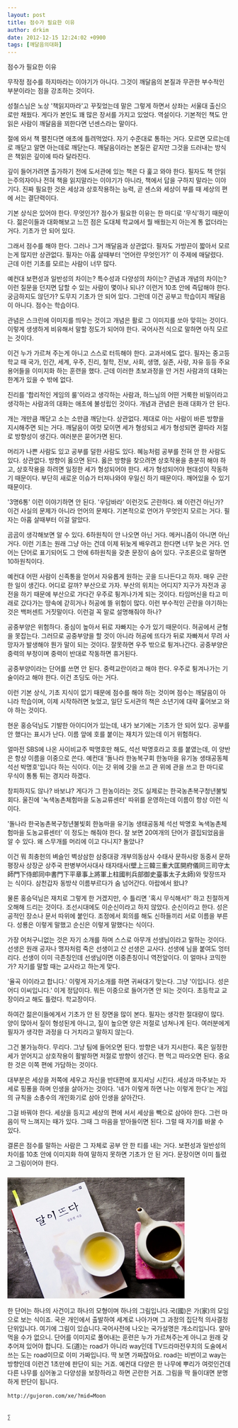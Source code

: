 ```yaml
---
layout: post
title: 점수가 필요한 이유
author: drkim
date: 2012-12-15 12:24:02 +0900
tags: [깨달음의대화]
---
```

 점수가 필요한 이유 

 무작정 점수를 하지마라는 이야기가 아니다. 그것이 깨달음의 본질과 무관한 부수적인 부분이라는 점을 강조하는 것이다. 

 성철스님은 노상 '책읽지마라'고 꾸짖었는데 말은 그렇게 하면서 상좌는 서울대 출신으로만 채웠다. 게다가 본인도 꽤 많은 장서를 가지고 있었다. 역설이다. 기본적인 책도 안 읽은 사람이 깨달음을 꾀한다면 넌센스라는 말이다. 

 절에 와서 책 펼친다면 애초에 틀려먹었다. 자기 수준대로 통하는 거다. 모르면 모르는데로 깨닫고 알면 아는데로 깨닫는다. 깨달음이라는 본질은 같지만 그것을 드러내는 방식은 책읽은 깊이에 따라 달라진다. 

 깊이 들어가려면 출가하기 전에 도서관에 있는 책은 다 훑고 와야 한다. 필자도 책 안읽는주의자이나 전혀 책을 읽지말라는 이야기가 아니라, 책에서 답을 구하지 말라는 이야기다. 진짜 필요한 것은 세상과 상호작용하는 능력, 곧 센스와 세상이 부를 때 세상의 편에 서는 결단력이다. 

 기본 상식은 있어야 한다. 무엇인가? 점수가 필요한 이유는 한 마디로 '무식'하기 때문이다. 젊은이들과 대화해보고 느낀 점은 도대체 학교에서 뭘 배웠는지 아는게 통 없더라는 거다. 기초가 안 되어 있다. 

 그래서 점수를 해야 한다. 그러나 그거 깨달음과 상관없다. 필자도 가방끈이 짧아서 모르는게 많지만 상관없다. 필자는 아홉 살때부터 '언어란 무엇인가?' 이 주제에 매달렸다. 근데 이런 기초를 모르는 사람이 너무 많다. 

 예컨대 보편성과 일반성의 차이는? 특수성과 다양성의 차이는? 관념과 개념의 차이는? 이런 질문을 던지면 답할 수 있는 사람이 몇이나 되나? 이런거 10초 안에 즉답해야 한다. 궁금하지도 않던가? 도무지 기초가 안 되어 있다. 그런데 이건 공부고 학습이지 깨달음이 아니다. 점수는 학습이다. 

 관념은 스크린에 이미지를 띄우는 것이고 개념은 활로 그 이미지를 쏘아 맞히는 것이다. 이렇게 생생하게 비유해서 말할 정도가 되어야 한다. 국어사전 식으로 말하면 아직 모르는 것이다. 

 이건 누가 가르쳐 주는게 아니고 스스로 터득해야 한다. 교과서에도 없다. 필자는 중고등학교 때 국가, 인간, 세계, 우주, 진리, 철학, 진보, 사회, 생명, 실존, 사랑, 자유 등등 주요 용어들을 이미지화 하는 훈련을 했다. 근데 이러한 초보과정을 안 거친 사람과의 대화는 한계가 있을 수 밖에 없다. 

 진리를 '합리적인 게임의 룰'이라고 생각하는 사람과, 하느님의 어떤 거룩한 비밀이라고 생각하는 사람과의 대화는 애초에 불성립인 것이다. 개념과 관념은 원래 대화가 안 된다. 

 개는 개만큼 깨닫고 소는 소만큼 깨닫는다. 상관없다. 제대로 아는 사람이 바른 방향을 지시해주면 되는 거다. 깨달음이 여럿 모이면 세가 형성되고 세가 형성되면 결따라 저절로 방향성이 생긴다. 여러분은 묻어가면 된다. 

 머리가 나쁜 사람도 있고 공부를 덜한 사람도 있다. 혜능처럼 공부를 전혀 안 한 사람도 있다. 상관없다. 방향이 옳으면 된다. 옳은 방향을 찾으려면 상호작용을 충분히 해야 하고, 상호작용을 하려면 일정한 세가 형성되어야 한다. 세가 형성되어야 현대성이 작동하기 때문이다. 부단히 새로운 이슈가 터져나와야 우일신 하기 때문이다. 깨어있을 수 있기 때문이다. 

 '3명6통' 이런 이야기하면 안 된다. '우담바라' 이런것도 곤란하다. 왜 이런건 아닌가? 이건 사실의 문제가 아니라 언어의 문제다. 기본적으로 언어가 무엇인지 모르는 거다. 필자는 아홉 살때부터 이걸 알았다. 

 곰곰이 생각해보면 알 수 있다. 6하원칙이 안 나오면 아닌 거다. 메커니즘이 아니면 아닌 거다. 이런 기초는 원래 그냥 아는 건데 이제 뒤늦게 배우려고 한다면 너무 늦은 거다. 언어는 단어로 표기되어도 그 안에 6하원칙을 갖춘 문장이 숨어 있다. 구조론으로 말하면 10하원칙이다. 

 예컨대 어떤 사람이 신족통을 얻어서 자유롭게 원하는 곳을 드나든다고 하자. 매우 곤란한 일이 생긴다. 어디로 갈까? 부산으로 가자. 부산의 위치는 어디지? 지구가 자전과 공전을 하기 때문에 부산으로 가다간 우주로 튕겨나가게 되는 것이다. 타임머신을 타고 미래로 갔다가는 땅속에 갇히거나 허공에 뜰 위험이 많다. 이런 부수적인 곤란을 야기하는 것은 백퍼센트 거짓말이다. 이런걸 꼭 말로 설명해줘야 하나? 

 공중부양은 위험하다. 중심이 높아서 뒤로 자빠지는 수가 있기 때문이다. 허공에서 균형을 못잡는다. 그러므로 공중부양을 할 것이 아니라 허공에 뜨다가 뒤로 자빠져서 무려 사망자가 발생해야 뭔가 말이 되는 것이다. 잘못하면 우주 밖으로 튕겨나간다. 공중부양은 중력의 부정이며 중력이 반대로 작동하면 휴거된다. 

 공중부양이라는 단어를 쓰면 안 된다. 중력교란이라고 해야 한다. 우주로 튕겨나가는 기술이라고 해야 한다. 이건 초딩도 아는 거다. 

 이런 기본 상식, 기초 지식이 없기 때문에 점수를 해야 하는 것이며 점수는 깨달음이 아니라 학습이며, 이제 시작하려면 늦었고, 일단 도서관의 책은 소년기에 대략 훑어보고 와야 하는 것이다. 

 현운 홍승덕님도 기발한 아이디어가 있는데, 내가 보기에는 기초가 안 되어 있다. 공부를 안 했다는 표시가 난다. 이름 앞에 호를 붙이는 재치가 있는데 이거 위험하다. 

 얼마전 SBS에 나온 사이비교주 박명호만 해도, 석선 박명호라고 호를 붙였는데, 이 양반은 항상 이름을 이중으로 쓴다. 예컨대 '돌나라 한농복구회 한농마을 유기농 생태공동체 석선 박명호'입니다 하는 식이다. 이는 갓 위에 갓을 쓰고 관 위에 관을 쓰고 한 마디로 무식이 통통 튀는 경지라 하겠다. 

 창피하지도 않나? 바보냐? 게다가 그 한농이라는 것도 실제로는 한국농촌복구청년불빛회다. 울진에 '녹색농촌체험마을 도농교류센터' 따위를 운영하는데 이름이 항상 이런 식이다. 

 '돌나라 한국농촌복구청년불빛회 한농마을 유기농 생태공동체 석선 박명호 녹색농촌체험마을 도농교류센터' 이 정도는 해줘야 한다. 잘 보면 20여개의 단어가 결집되었음을 알 수 있다. 왜 스무개를 머리에 이고 다니지? 돌았나? 

 이건 뭐 최충헌의 벼슬인 벽상삼한 삼중대광 개부의동삼사 수태사 문하시랑 동중서 문하평장사 상장군 상주국 판병부어사대사 태자태사(壁上三韓三重大匡開府儀同三司守太師門下侍郎同中書門下平章事上將軍上柱國判兵部御史臺事太子太師)와 맞장뜨자는 식이다. 삼천갑자 동방삭 이름부르다가 숨 넘어간다. 아랍에서 왔냐? 

 물론 홍승덕님은 재치로 그렇게 한 거겠지만, 수 틀리면 '혹시 무식해서?' 하고 친절하게 오해해 드리는 것이다. 조선시대에도 이순신이라고 하지 않았다. 순신이라고 한다. 성은 공적인 장소나 문서 따위에 붙인다. 조정에서 회의를 해도 신하들끼리 서로 이름을 부른다. 성룡은 이렇게 말했고 순신은 이렇게 말했다는 식이다. 

 가장 어처구니없는 것은 자기 소개를 하며 스스로 아무개 선생님이라고 말하는 것이다. 선생은 원래 공자나 맹자처럼 죽은 선생이고 산 선생은 교사다. 선생에 님을 붙여도 엉터리다. 선생이 이미 극존칭인데 선생님이면 이중존칭이니 역전앞이다. 이 얼마나 코믹한가? 자기를 말할 때는 교사라고 하는게 맞다. 

 '율곡 이이라고 합니다.' 이렇게 자기소개를 하면 귀싸대기 맞는다. 그냥 '이입니다. 성은 어디 이씨입니다.' 이게 정답이다. 뭐든 이중으로 들어가면 안 되는 것이다. 초등학교 교장이라고 해도 틀렸다. 학교장이다. 

 하여간 젊은이들에게서 기초가 안 된 장면을 많이 본다. 필자는 생각한 절대량이 많다. 양이 많아서 질이 형성된게 아니고, 질이 높으면 양은 저절로 넘쳐나게 된다. 여러분에게 필자가 생각한 과정을 다 거치라고 말하지 않는다. 

 그건 불가능하다. 무리다. 그냥 팀에 들어오면 된다. 방향은 내가 지시한다. 혹은 일정한 세가 얻어지고 상호작용이 활발하면 저절로 방향이 생긴다. 편 먹고 따라오면 된다. 중요한 것은 이쪽 편에 가담하는 것이다. 

 대부분은 세상을 저쪽에 세우고 자신을 반대편에 포지셔닝 시킨다. 세상과 마주보는 자세로 핑퐁을 하며 인생을 살아가는 것이다. '네가 이렇게 하면 나는 이렇게 한다'는 게임의 규칙을 소총수의 개인화기로 삼아 인생을 살아간다. 

 그걸 바꿔야 한다. 세상을 등지고 세상의 편에 서서 세상을 빽으로 삼아야 한다. 그런 마음이 딱 느껴지는 때가 있다. 그때 그 마음을 받아들이면 된다. 그럴 때 자기를 바꿀 수 있다. 

 결론은 점수를 말하는 사람은 그 자체로 공부 안 한 티를 내는 거다. 보편성과 일반성의 차이를 10초 안에 이미지화 하여 말하지 못하면 기초가 안 된 거다. 문장이면 이미 틀렸고 그림이어야 한다. 







 ###


  





  ![](/files/attach/images/198/187/283/345678.jpg) 
  
  
   한 단어는 하나의 사건이고 하나의 모형이며 하나의 그림입니다.국(國)은 가(家)의 모임으로 보는 식이죠. 국은 개인에서 출발하여 세계로 나아가며 그 과정의 집단적 의사결정단위입니다. 여기에 그림이 있습니다.국어사전에 나오는 국가설명은 개소리입니다. 알아먹을 수가 없으니. 단어를 이미지로 풀어내는 훈련은 누가 가르쳐주는게 아니고 원래 갖추어져 있어야 합니다. 도(道)는 road가 아니라 way인데 TV드라마전우치의 도술에서 쓰는 도는 road이므로 이미 가짜입니다. 딱 보면 가짜잖아요. road는 비번이고 way는 방향인데 이런건 1초만에 판단이 되는 거죠. 예컨대 다양은 한 나무에 뿌리가 여럿인건데 다른 나무를 심어놓고 다양성을 보장하라고 하면 곤란한 거죠. 그림을 딱 들이대면 분명하게 판단이 됩니다. 
  
  
  
  
  
  
  
  
  
  
  
    http://gujoron.com/xe/?mid=Moon 
  
  
    ∑ 
  
  
  
  
  
  
  
  
  
  
  
  
  
  
  
  
  
  
  
  
  
  
  
  
  
  
  
  
  
  
  
  
  
  
  
  
